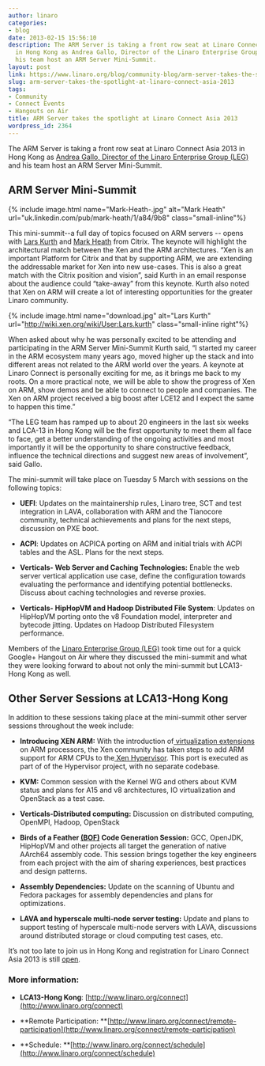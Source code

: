 ```yaml
---
author: linaro
categories:
- blog
date: 2013-02-15 15:56:10
description: The ARM Server is taking a front row seat at Linaro Connect Asia 2013
  in Hong Kong as Andrea Gallo, Director of the Linaro Enterprise Group (LEG) and
  his team host an ARM Server Mini-Summit.
layout: post
link: https://www.linaro.org/blog/community-blog/arm-server-takes-the-spotlight-at-linaro-connect-asia-2013/
slug: arm-server-takes-the-spotlight-at-linaro-connect-asia-2013
tags:
- Community
- Connect Events
- Hangouts on Air
title: ARM Server takes the spotlight at Linaro Connect Asia 2013
wordpress_id: 2364
---
```


The ARM Server is taking a front row seat at Linaro Connect Asia 2013 in Hong Kong as [Andrea Gallo, Director of the Linaro Enterprise Group (LEG)](http://www.linaro.org/linux-on-arm/meet-the-team/andrea-gallo/) and his team host an ARM Server Mini-Summit.


## **ARM Server Mini-Summit**

{% include image.html name="Mark-Heath-.jpg" alt="Mark Heath" url="uk.linkedin.com/pub/mark-heath/1/a84/9b8" class="small-inline"%}

This mini-summit--a full day of topics focused on ARM servers -- opens with [Lars Kurth](http://wiki.xen.org/wiki/User:Lars.kurth) and [Mark Heath](http://www.linkedin.com/pub/mark-heath/1/a84/9b8) from Citrix. The keynote will highlight the architectural match between the Xen and the ARM architectures. “Xen is an important Platform for Citrix and that by supporting ARM, we are extending the addressable market for Xen into new use-cases. This is also a great match with the Citrix position and vision”, said Kurth in an email response about the audience could “take-away” from this keynote. Kurth also noted that Xen on ARM will create a lot of interesting opportunities for the greater Linaro community.

{% include image.html name="download.jpg" alt="Lars Kurth" url="http://wiki.xen.org/wiki/User:Lars.kurth" class="small-inline right"%}

When asked about why he was personally excited to be attending and participating in the ARM Server Mini-Summit Kurth said, “I started my career in the ARM ecosystem many years ago, moved higher up the stack and into different areas not related to the ARM world over the years. A keynote at Linaro Connect is personally exciting for me, as it brings me back to my roots. On a more practical note, we will be able to show the progress of Xen on ARM, show demos and be able to connect to people and companies. The Xen on ARM project received a big boost after LCE12 and I expect the same to happen this time.”

“The LEG team has ramped up to about 20 engineers in the last six weeks and LCA-13 in Hong Kong will be the first opportunity to meet them all face to face, get a better understanding of the ongoing activities and most importantly it will be the opportunity to share constructive feedback, influence the technical directions and suggest new areas of involvement”, said Gallo.

The mini-summit will take place on Tuesday 5 March with sessions on the following topics:

  * **UEFI**: Updates on the maintainership rules, Linaro tree, SCT and test integration in LAVA, collaboration with ARM and the Tianocore community, technical achievements and plans for the next steps, discussion on PXE boot.

  * **ACPI**: Updates on ACPICA porting on ARM and initial trials with ACPI tables and the ASL. Plans for the next steps.

  * **Verticals- Web Server and Caching Technologies:** Enable the web server vertical application use case, define the configuration towards evaluating the performance and identifying potential bottlenecks. Discuss about caching technologies and reverse proxies.

  * **Verticals- HipHopVM and Hadoop Distributed File System**: Updates on HipHopVM porting onto the v8 Foundation model, interpreter and bytecode jitting. Updates on Hadoop Distributed Filesystem performance.


Members of the [Linaro Enterprise Group (LEG)](http://www.linaro.org/engineering/leg) took time out for a quick Google+ Hangout on Air where they discussed the mini-summit and what they were looking forward to about not only the mini-summit but LCA13-Hong Kong as well.

## **Other Server Sessions at LCA13-Hong Kong**


In addition to these sessions taking place at the mini-summit other server sessions throughout the week include:


  * **Introducing XEN ARM:** With the introduction of[ virtualization extensions](http://www.arm.com/products/processors/technologies/virtualization-extensions.php) on ARM processors, the Xen community has taken steps to add ARM support for ARM CPUs to the[ Xen Hypervisor](http://www.xen.org/products/xenhyp.html). This port is executed as part of of the Hypervisor project, with no separate codebase.

  * **KVM:** Common session with the Kernel WG and others about KVM status and plans for A15 and v8 architectures, IO virtualization and OpenStack as a test case.

  * **Verticals-Distributed computing:** Discussion on distributed computing, OpenMPI, Hadoop, OpenStack

  * **Birds of a Feather [(BOF)](http://en.wikipedia.org/wiki/Birds_of_a_feather_(computing)) Code Generation Session:** GCC, OpenJDK, HipHopVM and other projects all target the generation of native AArch64 assembly code. This session brings together the key engineers from each project with the aim of sharing experiences, best practices and design patterns.

  * **Assembly Dependencies:** Update on the scanning of Ubuntu and Fedora packages for assembly dependencies and plans for optimizations.

  * **LAVA and hyperscale multi-node server testing:** Update and plans to support testing of hyperscale multi-node servers with LAVA, discussions around distributed storage or cloud computing test cases, etc.


It’s not too late to join us in Hong Kong and registration for Linaro Connect Asia 2013 is still [open](http://linaro.eventbrite.co.uk/).


### More information:


  * **LCA13-Hong Kong**: [http://www.linaro.org/connect](http://www.linaro.org/connect)


  * **Remote Participation: **[http://www.linaro.org/connect/remote-participation](http://www.linaro.org/connect/remote-participation)


  * **Schedule: **[http://www.linaro.org/connect/schedule](http://www.linaro.org/connect/schedule)